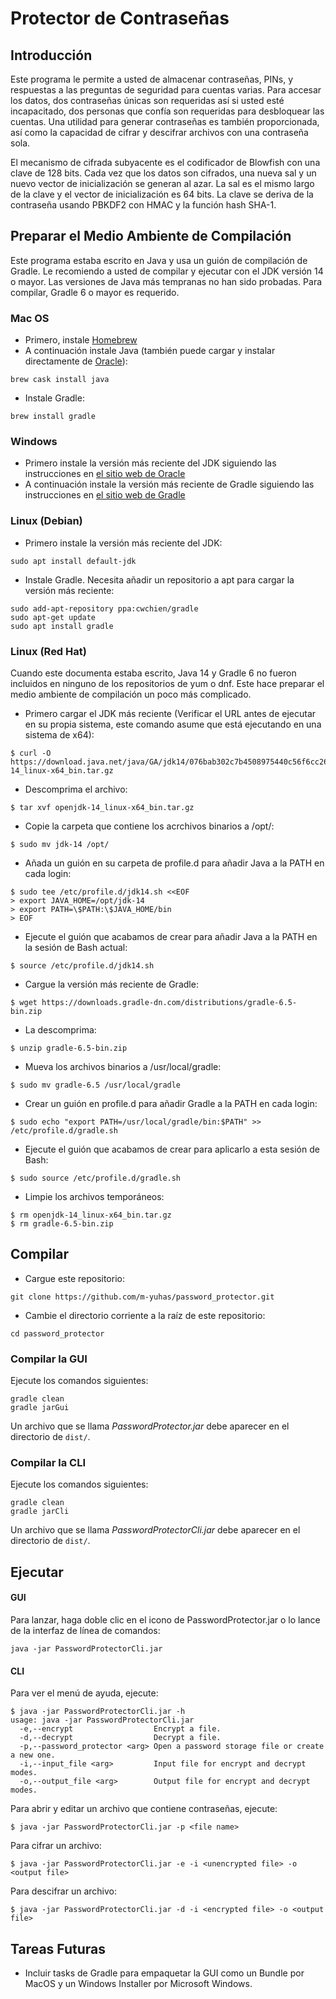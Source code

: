 # Protector de Contraseñas
## Introducción
Este programa le permite a usted de almacenar contraseñas, PINs, y respuestas a
las preguntas de seguridad para cuentas varias.  Para accesar los datos, dos
contraseñas únicas son requeridas así si usted esté incapacitado, dos personas
que confía son requeridas para desbloquear las cuentas.  Una utilidad para
generar contraseñas es también proporcionada, así como la capacidad de cifrar y
descifrar archivos con una contraseña sola.

El mecanismo de cifrada subyacente es el codificador de Blowfish con una clave
de 128 bits.  Cada vez que los datos son cifrados, una nueva sal y un nuevo
vector de inicialización se generan al azar.  La sal es el mismo largo de la
clave y el vector de inicialización es 64 bits.  La clave se deriva de la
contraseña usando PBKDF2 con HMAC y la función hash SHA-1.

## Preparar el Medio Ambiente de Compilación
Este programa estaba escrito en Java y usa un guión de compilación de Gradle.
Le recomiendo a usted de compilar y ejecutar con el JDK versión 14 o mayor.
Las versiones de Java más tempranas no han sido probadas.  Para compilar, Gradle
6 o mayor es requerido.

### Mac OS
* Primero, instale [Homebrew](https://brew.sh)
* A continuación instale Java (también puede cargar y instalar directamente de [Oracle](https://www.oracle.com/java/technologies/javase-downloads.html)):

```
brew cask install java
```

* Instale Gradle:

```
brew install gradle
```

### Windows
* Primero instale la versión más reciente del JDK siguiendo las instrucciones en
    [el sitio web de Oracle](https://www.oracle.com/java/technologies/javase-jdk14-downloads.html)
* A continuación instale la versión más reciente de Gradle siguiendo las
    instrucciones en [el sitio web de Gradle](https://gradle.org/install/)

### Linux (Debian)
* Primero instale la versión más reciente del JDK:

```
sudo apt install default-jdk
```

* Instale Gradle.  Necesita añadir un repositorio a apt para cargar la versión
    más reciente:

```
sudo add-apt-repository ppa:cwchien/gradle
sudo apt-get update
sudo apt install gradle
```

### Linux (Red Hat)
Cuando este documenta estaba escrito, Java 14 y Gradle 6 no fueron incluidos en
ninguno de los repositorios de yum o dnf.  Este hace preparar el medio ambiente
de compilación un poco más complicado.


* Primero cargar el JDK más reciente (Verificar el URL antes de ejecutar en su 
    propia sistema, este comando asume que está ejecutando en una sistema de
    x64):

```
$ curl -O https://download.java.net/java/GA/jdk14/076bab302c7b4508975440c56f6cc26a/36/GPL/openjdk-14_linux-x64_bin.tar.gz
```

* Descomprima el archivo:

```
$ tar xvf openjdk-14_linux-x64_bin.tar.gz
```

* Copie la carpeta que contiene los acrchivos binarios a /opt/:

```
$ sudo mv jdk-14 /opt/
```

* Añada un guión en su carpeta de profile.d para añadir Java a la PATH en cada
    login:

```
$ sudo tee /etc/profile.d/jdk14.sh <<EOF
> export JAVA_HOME=/opt/jdk-14
> export PATH=\$PATH:\$JAVA_HOME/bin
> EOF
```

* Ejecute el guión que acabamos de crear para añadir Java a la PATH en la sesión
    de Bash actual:

```
$ source /etc/profile.d/jdk14.sh
```

* Cargue la versión más reciente de Gradle:

```
$ wget https://downloads.gradle-dn.com/distributions/gradle-6.5-bin.zip
```

* La descomprima:

```
$ unzip gradle-6.5-bin.zip
```

* Mueva los archivos binarios a /usr/local/gradle:

```
$ sudo mv gradle-6.5 /usr/local/gradle
```

* Crear un guión en profile.d para añadir Gradle a la PATH en cada login:

```
$ sudo echo "export PATH=/usr/local/gradle/bin:$PATH" >> /etc/profile.d/gradle.sh
```

* Ejecute el guión que acabamos de crear para aplicarlo a esta sesión de Bash:

```
$ sudo source /etc/profile.d/gradle.sh
```

* Limpie los archivos temporáneos:

```
$ rm openjdk-14_linux-x64_bin.tar.gz
$ rm gradle-6.5-bin.zip
```

## Compilar
* Cargue este repositorio:

```
git clone https://github.com/m-yuhas/password_protector.git
```

* Cambie el directorio corriente a la raíz de este repositorio:

```
cd password_protector
```

### Compilar la GUI
Ejecute los comandos siguientes:

```
gradle clean
gradle jarGui
```

Un archivo que se llama *PasswordProtector.jar* debe aparecer en el directorio
de ```dist/```.

### Compilar la CLI
Ejecute los comandos siguientes:

```
gradle clean
gradle jarCli
```

Un archivo que se llama *PasswordProtectorCli.jar* debe aparecer en el
directorio de ```dist/```.

## Ejecutar
#### GUI
Para lanzar, haga doble clic en el icono de PasswordProtector.jar o lo lance de
la interfaz de línea de comandos:

```
java -jar PasswordProtectorCli.jar
```

#### CLI
Para ver el menú de ayuda, ejecute:

```
$ java -jar PasswordProtectorCli.jar -h
usage: java -jar PasswordProtectorCli.jar
  -e,--encrypt                  Encrypt a file.
  -d,--decrypt                  Decrypt a file.
  -p,--password_protector <arg> Open a password storage file or create a new one.
  -i,--input_file <arg>         Input file for encrypt and decrypt modes.
  -o,--output_file <arg>        Output file for encrypt and decrypt modes.
```

Para abrir y editar un archivo que contiene contraseñas, ejecute:

```
$ java -jar PasswordProtectorCli.jar -p <file name>
```

Para cifrar un archivo:

```
$ java -jar PasswordProtectorCli.jar -e -i <unencrypted file> -o <output file>
```

Para descifrar un archivo:

```
$ java -jar PasswordProtectorCli.jar -d -i <encrypted file> -o <output file>
```

## Tareas Futuras
- Incluir tasks de Gradle para empaquetar la GUI como un Bundle por MacOS y un
    Windows Installer por Microsoft Windows.

